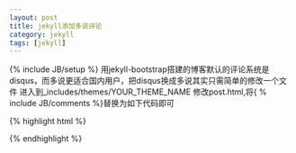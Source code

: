 ```yaml
---
layout: post
title: jekyll添加多说评论
category: jekyll
tags: [jekyll]
---
```

{% include JB/setup %}
用jekyll-bootstrap搭建的博客默认的评论系统是disqus，而多说更适合国内用户，把disqus换成多说其实只需简单的修改一个文件
 进入到_includes/themes/YOUR_THEME_NAME
修改post.html,将\{
% include JB/comments 
%\}替换为如下代码即可

{% highlight html %}
<div id="comments" class="ds-thread" data-title="\{{ page.title }}" data-url="\{{ site.production_url }}\{{ page.url }}" data-data-thread-key="\{{ page.id }}"></div>
<script type="text/javascript">
var duoshuoQuery = {short_name:"CodedCat"};
(function() {
var ds = document.createElement('script');
ds.type = 'text/javascript';ds.async = true;
ds.src = 'http://static.duoshuo.com/embed.js';
ds.charset = 'UTF-8';
(document.getElementsByTagName('head')[0]
|| document.getElementsByTagName('body')[0]).appendChild(ds);
})();
</script>
{% endhighlight %}